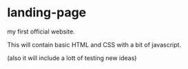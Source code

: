# landing-page
my first official website.

This will contain basic HTML and CSS with a bit of javascript.

(also it will include a lott of testing new ideas)